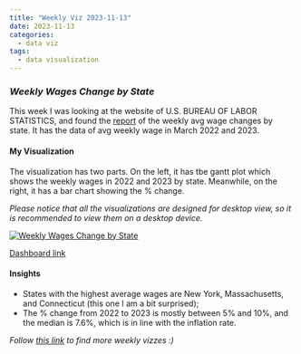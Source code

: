 ```yaml
---
title: "Weekly Viz 2023-11-13"
date: 2023-11-13
categories:
  - data viz
tags:
  - data visualization
---
```


### *Weekly Wages Change by State*

This week I was looking at the website of U.S. BUREAU OF LABOR STATISTICS, and found the [report](https://www.bls.gov/charts/county-employment-and-wages/percent-change-aww-by-state.htm) of the weekly avg wage changes by state. It has the data of avg weekly wage in March 2022 and 2023. 

#### My Visualization

The visualization has two parts. On the left, it has tbe gantt plot which shows the weekly wages in 2022 and 2023 by state. Meanwhile, on the right, it has a bar chart showing the % change.  

*Please notice that all the visualizations are designed for desktop view, so it is recommended to view them on a desktop device.*  

<div class='tableauPlaceholder' id='viz1699942387646' style='position: relative'>
  <noscript><a href='#'>
    <img alt='Weekly Wages Change by State ' src='https:&#47;&#47;public.tableau.com&#47;static&#47;images&#47;20&#47;20231113WeeklyWagesChangebyState_16999422656090&#47;WeeklyWagesChangebyState&#47;1_rss.png' style='border: none' />
  </a></noscript>
  <object class='tableauViz'  style='display:none;'>
    <param name='host_url' value='https%3A%2F%2Fpublic.tableau.com%2F' />
    <param name='embed_code_version' value='3' />
    <param name='site_root' value='' />
    <param name='name' value='20231113WeeklyWagesChangebyState_16999422656090&#47;WeeklyWagesChangebyState' />
    <param name='tabs' value='no' />
    <param name='toolbar' value='yes' />
    <param name='static_image' value='https:&#47;&#47;public.tableau.com&#47;static&#47;images&#47;20&#47;20231113WeeklyWagesChangebyState_16999422656090&#47;WeeklyWagesChangebyState&#47;1.png' />
    <param name='animate_transition' value='yes' />
    <param name='display_static_image' value='yes' />
    <param name='display_spinner' value='yes' />
    <param name='display_overlay' value='yes' />
    <param name='display_count' value='yes' />
    <param name='language' value='en-US' />
    <param name='filter' value='publish=yes' />
  </object></div>             
  <script type='text/javascript'>      
    var divElement = document.getElementById('viz1699942387646');     
    var vizElement = divElement.getElementsByTagName('object')[0];              
    if ( divElement.offsetWidth > 800 ) { vizElement.style.width='700px';vizElement.style.height='827px';} else if ( divElement.offsetWidth > 500 ) { vizElement.style.width='700px';vizElement.style.height='827px';} else { vizElement.style.width='100%';vizElement.style.height='727px';}        
    var scriptElement = document.createElement('script');          
    scriptElement.src = 'https://public.tableau.com/javascripts/api/viz_v1.js';           
    vizElement.parentNode.insertBefore(scriptElement, vizElement);           
  </script>  

[Dashboard link](https://public.tableau.com/views/20231113WeeklyWagesChangebyState_16999422656090/WeeklyWagesChangebyState?:language=en-US&publish=yes&:display_count=n&:origin=viz_share_link)
  
#### Insights
* States with the highest average wages are New York, Massachusetts, and Connecticut (this one I am a bit surprised);
* The % change from 2022 to 2023 is mostly between 5% and 10%, and the median is 7.6%, which is in line with the inflation rate.  
   
*Follow [this link](https://yudong-94.github.io/personal-website/project/WeeklyViz2023/) to find more weekly vizzes :)*
